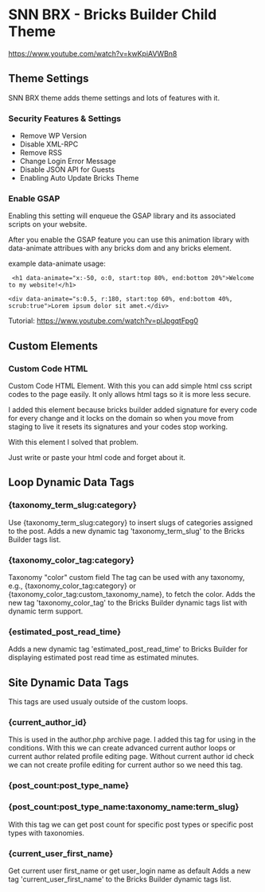 # SNN BRX - Bricks Builder Child Theme

https://www.youtube.com/watch?v=kwKpiAVWBn8


## Theme Settings

SNN BRX theme adds theme settings and lots of features with it. 


### Security Features & Settings

- Remove WP Version	
- Disable XML-RPC	
- Remove RSS	
- Change Login Error Message
- Disable JSON API for Guests
- Enabling Auto Update Bricks Theme	


### Enable GSAP	

Enabling this setting will enqueue the GSAP library and its associated scripts on your website.

After you enable the GSAP feature you can use this animation library with data-animate attribues with any bricks dom and any bricks element.

example data-animate usage: 

``` <h1 data-animate="x:-50, o:0, start:top 80%, end:bottom 20%">Welcome to my website!</h1>```

``` <div data-animate="s:0.5, r:180, start:top 60%, end:bottom 40%, scrub:true">Lorem ipsum dolor sit amet.</div> ```


Tutorial:
https://www.youtube.com/watch?v=plJpgqtFpg0






## Custom Elements

### Custom Code HTML

Custom Code HTML Element. With this you can add simple html css script codes to the page easily. It only allows html tags so it is more less secure.

I added this element because bricks builder added signature for every code for every change and it locks on the domain so when you move from staging to live it resets its signatures and your codes stop working. 

With this element I solved that problem.

Just write or paste your html code and forget about it.



## Loop Dynamic Data Tags

### {taxonomy_term_slug:category}

Use {taxonomy_term_slug:category} to insert slugs of categories assigned to the post.
Adds a new dynamic tag 'taxonomy_term_slug' to the Bricks Builder tags list.


### {taxonomy_color_tag:category}
Taxonomy "color" custom field
The tag can be used with any taxonomy, e.g., {taxonomy_color_tag:category} or  {taxonomy_color_tag:custom_taxonomy_name}, to fetch the color.
Adds the new tag 'taxonomy_color_tag' to the Bricks Builder dynamic tags list with dynamic term support.

### {estimated_post_read_time}
Adds a new dynamic tag 'estimated_post_read_time' to Bricks Builder for displaying estimated post read time as estimated minutes.


## Site Dynamic Data Tags

This tags are used usualy outside of the custom loops.

### {current_author_id}

This is used in the author.php archive page. I added this tag for using in the conditions.
With this we can create  advanced current author loops or current author related profile editing page.
Without current author id check we can not create profile editing for current author so we need this tag.


### {post_count:post_type_name}
### {post_count:post_type_name:taxonomy_name:term_slug}

With this tag we can get post count for specific post types or specific post types with taxonomies.


### {current_user_first_name}
Get current user first_name or get user_login name as default
Adds a new tag 'current_user_first_name' to the Bricks Builder dynamic tags list.






